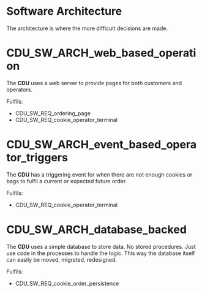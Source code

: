 # Software Architecture

The architecture is where the more difficult decisions are made.

# CDU_SW_ARCH_web_based_operation

The **CDU** uses a web server to provide pages for both customers and operators.

Fulfils:

- CDU_SW_REQ_ordering_page
- CDU_SW_REQ_cookie_operator_terminal

# CDU_SW_ARCH_event_based_operator_triggers

The **CDU** has a triggering event for when there are not enough cookies or
bags to fulfil a current or expected future order.

Fulfils:

- CDU_SW_REQ_cookie_operator_terminal

# CDU_SW_ARCH_database_backed

The **CDU** uses a simple database to store data. No stored procedures. Just
use code in the processes to handle the logic. This way the database itself can
easily be moved, migrated, redesigned.

Fulfils:

- CDU_SW_REQ_cookie_order_persistence
